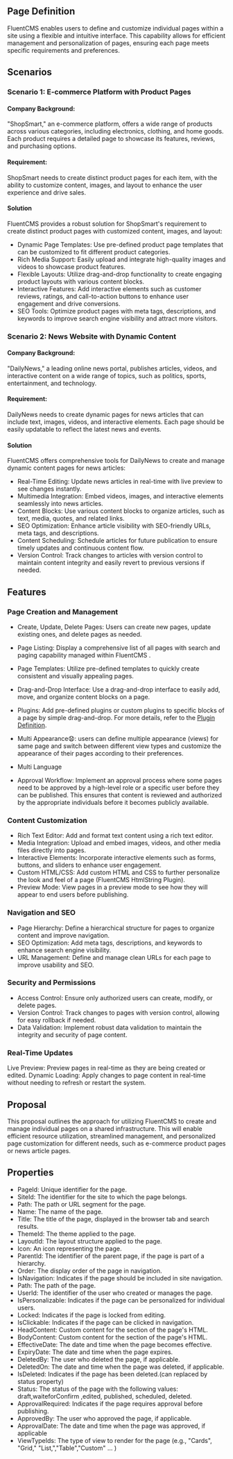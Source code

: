 
## Page Definition
FluentCMS enables users to define and customize individual pages within a site using a flexible and intuitive interface. This capability allows for efficient management and personalization of pages, ensuring each page meets specific requirements and preferences.
## Scenarios
### Scenario 1: E-commerce Platform with Product Pages
#### Company Background:
"ShopSmart," an e-commerce platform, offers a wide range of products across various categories, including electronics, clothing, and home goods. Each product requires a detailed page to showcase its features, reviews, and purchasing options.
#### Requirement:
ShopSmart needs to create distinct product pages for each item, with the ability to customize content, images, and layout to enhance the user experience and drive sales.
#### Solution
FluentCMS provides a robust solution for ShopSmart's requirement to create distinct product pages with customized content, images, and layout:

* Dynamic Page Templates: Use pre-defined product page templates that can be customized to fit different product categories.
* Rich Media Support: Easily upload and integrate high-quality images and videos to showcase product features.
* Flexible Layouts: Utilize drag-and-drop functionality to create engaging product layouts with various content blocks.
* Interactive Features: Add interactive elements such as customer reviews, ratings, and call-to-action buttons to enhance user engagement and drive conversions.
* SEO Tools: Optimize product pages with meta tags, descriptions, and keywords to improve search engine visibility and attract more visitors.

### Scenario 2: News Website with Dynamic Content
#### Company  Background:
"DailyNews," a leading online news portal, publishes articles, videos, and interactive content on a wide range of topics, such as politics, sports, entertainment, and technology.
#### Requirement:
DailyNews needs to create dynamic pages for news articles that can include text, images, videos, and interactive elements. Each page should be easily updatable to reflect the latest news and events.
#### Solution
FluentCMS offers comprehensive tools for DailyNews to create and manage dynamic content pages for news articles:

* Real-Time Editing: Update news articles in real-time with live preview to see changes instantly.
* Multimedia Integration: Embed videos, images, and interactive elements seamlessly into news articles.
* Content Blocks: Use various content blocks to organize articles, such as text, media, quotes, and related links.
* SEO Optimization: Enhance article visibility with SEO-friendly URLs, meta tags, and descriptions.
* Content Scheduling: Schedule articles for future publication to ensure timely updates and continuous content flow.
* Version Control: Track changes to articles with version control to maintain content integrity and easily revert to previous versions if needed.

## Features

### Page Creation and Management
* Create, Update, Delete Pages: Users can create new pages, update existing ones, and delete pages as needed.
* Page Listing: Display a comprehensive list of all pages with search and paging capability managed within FluentCMS .
* Page Templates: Utilize pre-defined templates to quickly create consistent and visually appealing pages.
* Drag-and-Drop Interface: Use a drag-and-drop interface to easily add, move, and organize content blocks on a page.
* Plugins: Add pre-defined plugins or custom plugins to specific blocks of a page by simple drag-and-drop. For more details, refer to the [Plugin Definition](/PluginDefinition.md).
* Multi Appearance😧: users can define multiple appearance (views) for same page and switch between different view types and customize the appearance of their 
  pages according to their preferences.
* Multi Language 

* Approval Workflow: Implement an approval process where some pages need to be approved by a high-level role or a specific user before they can be published. This 
  ensures that content is reviewed and authorized by the appropriate individuals before it becomes publicly available.
### Content Customization
* Rich Text Editor: Add and format text content using a rich text editor.
* Media Integration: Upload and embed images, videos, and other media files directly into pages.
* Interactive Elements: Incorporate interactive elements such as forms, buttons, and sliders to enhance user engagement.
* Custom HTML/CSS: Add custom HTML and CSS to further personalize the look and feel of a page (FluentCMS HtmlString Plugin).
* Preview Mode: View pages in a preview mode to see how they will appear to end users before publishing.
### Navigation and SEO
* Page Hierarchy: Define a hierarchical structure for pages to organize content and improve navigation.
* SEO Optimization: Add meta tags, descriptions, and keywords to enhance search engine visibility.
* URL Management: Define and manage clean URLs for each page to improve usability and SEO.
### Security and Permissions
* Access Control: Ensure only authorized users can create, modify, or delete pages.
* Version Control: Track changes to pages with version control, allowing for easy rollback if needed.
* Data Validation: Implement robust data validation to maintain the integrity and security of page content.
### Real-Time Updates
Live Preview: Preview pages in real-time as they are being created or edited.
Dynamic Loading: Apply changes to page content in real-time without needing to refresh or restart the system.

## Proposal
This proposal outlines the approach for utilizing FluentCMS to create and manage individual pages on a shared infrastructure. This will enable efficient resource utilization, streamlined management, and personalized page customization for different needs, such as e-commerce product pages or news article pages.

## Properties
* PageId: Unique identifier for the page.
* SiteId: The identifier for the site to which the page belongs.
* Path: The path or URL segment for the page.
* Name: The name of the page.
* Title: The title of the page, displayed in the browser tab and search results.
* ThemeId: The theme applied to the page.
* LayoutId: The layout structure applied to the page.
* Icon: An icon representing the page.
* ParentId: The identifier of the parent page, if the page is part of a hierarchy.
* Order: The display order of the page in navigation.
* IsNavigation: Indicates if the page should be included in site navigation.
* Path: The path of the page.
* UserId: The identifier of the user who created or manages the page.
* IsPersonalizable: Indicates if the page can be personalized for individual users.
* Locked: Indicates if the page is locked from editing.
* IsClickable: Indicates if the page can be clicked in navigation.
* HeadContent: Custom content for the <head> section of the page's HTML.
* BodyContent: Custom content for the <body> section of the page's HTML.
* EffectiveDate: The date and time when the page becomes effective.
* ExpiryDate: The date and time when the page expires.
* DeletedBy: The user who deleted the page, if applicable.
* DeletedOn: The date and time when the page was deleted, if applicable.
* IsDeleted: Indicates if the page has been deleted.(can replaced by status property)
* Status: The status of the page with the following values: draft,waiteforConfirm ,edited, published, scheduled, deleted.
* ApprovalRequired: Indicates if the page requires approval before publishing.
* ApprovedBy: The user who approved the page, if applicable.
* ApprovalDate: The date and time when the page was approved, if applicable
* ViewTypeIds: The type of view to render for the page (e.g., "Cards", "Grid," "List,","Table","Custom" ... )
